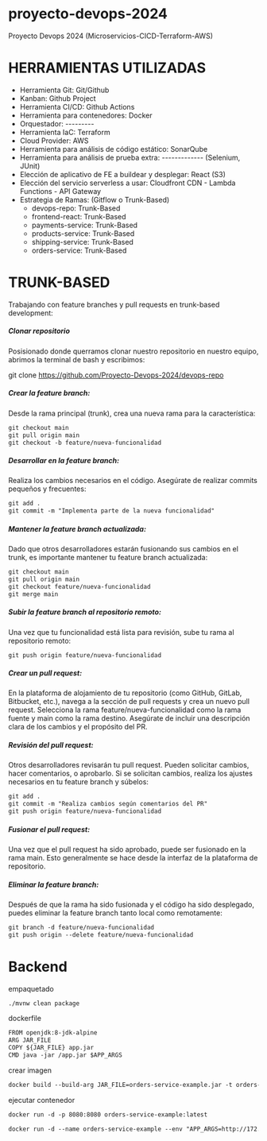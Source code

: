 # proyecto-devops-2024
Proyecto Devops 2024 (Microservicios-CICD-Terraform-AWS)

# HERRAMIENTAS UTILIZADAS
- Herramienta Git: Git/Github
- Kanban: Github Project
- Herramienta CI/CD: Github Actions
- Herramienta para contenedores: Docker
- Orquestador: ---------
- Herramienta IaC: Terraform
- Cloud Provider: AWS
- Herramienta para análisis de código estático: SonarQube
- Herramienta para análisis de prueba extra: ------------- (Selenium, JUnit)
- Elección de aplicativo de FE a buildear y desplegar: React (S3)
- Elección del servicio serverless a usar: Cloudfront CDN - Lambda Functions - API Gateway
- Estrategia de Ramas: (Gitflow o Trunk-Based)
    - devops-repo: Trunk-Based
    - frontend-react: Trunk-Based
    - payments-service: Trunk-Based
    - products-service: Trunk-Based
    - shipping-service: Trunk-Based
    - orders-service: Trunk-Based


# TRUNK-BASED
Trabajando con feature branches y pull requests en trunk-based development:

##### Clonar repositorio

Posisionado donde querramos clonar nuestro repositorio en nuestro equipo, abrimos la terminal de bash y escribimos:

git clone https://github.com/Proyecto-Devops-2024/devops-repo

##### Crear la feature branch:

Desde la rama principal (trunk), crea una nueva rama para la característica:


```markdown
git checkout main
git pull origin main
git checkout -b feature/nueva-funcionalidad
```
##### Desarrollar en la feature branch:
Realiza los cambios necesarios en el código. Asegúrate de realizar commits pequeños y frecuentes:

```markdown
git add .
git commit -m "Implementa parte de la nueva funcionalidad"
```
##### Mantener la feature branch actualizada:
Dado que otros desarrolladores estarán fusionando sus cambios en el trunk, es importante mantener tu feature branch actualizada:

```markdown
git checkout main
git pull origin main
git checkout feature/nueva-funcionalidad
git merge main
```

##### Subir la feature branch al repositorio remoto:
Una vez que tu funcionalidad está lista para revisión, sube tu rama al repositorio remoto:

```markdown
git push origin feature/nueva-funcionalidad
```

##### Crear un pull request:
En la plataforma de alojamiento de tu repositorio (como GitHub, GitLab, Bitbucket, etc.), navega a la sección de pull requests y crea un nuevo pull request. Selecciona la rama feature/nueva-funcionalidad como la rama fuente y main como la rama destino. Asegúrate de incluir una descripción clara de los cambios y el propósito del PR.

##### Revisión del pull request:
Otros desarrolladores revisarán tu pull request. Pueden solicitar cambios, hacer comentarios, o aprobarlo. Si se solicitan cambios, realiza los ajustes necesarios en tu feature branch y súbelos:

```markdown
git add .
git commit -m "Realiza cambios según comentarios del PR"
git push origin feature/nueva-funcionalidad
```

##### Fusionar el pull request:
Una vez que el pull request ha sido aprobado, puede ser fusionado en la rama main. Esto generalmente se hace desde la interfaz de la plataforma de repositorio.

##### Eliminar la feature branch:
Después de que la rama ha sido fusionada y el código ha sido desplegado, puedes eliminar la feature branch tanto local como remotamente:

```markdown
git branch -d feature/nueva-funcionalidad
git push origin --delete feature/nueva-funcionalidad
```

# Backend

empaquetado
```markdown
./mvnw clean package
```

dockerfile
```markdown
FROM openjdk:8-jdk-alpine
ARG JAR_FILE
COPY ${JAR_FILE} app.jar
CMD java -jar /app.jar $APP_ARGS
```

crear imagen
```markdown
docker build --build-arg JAR_FILE=orders-service-example.jar -t orders-service-example:1 .
```
ejecutar contenedor

```markdown
docker run -d -p 8080:8080 orders-service-example:latest
```

```markdown
docker run -d --name orders-service-example --env "APP_ARGS=http://172.17.0.2:8080 http://172.17.0.2:8080 http://172.17.0.2:8080" orders-service-example:1
```